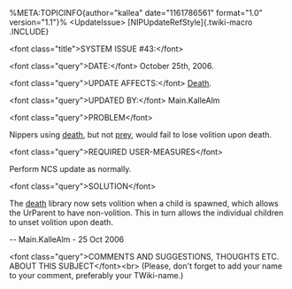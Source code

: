 %META:TOPICINFO{author=\"kallea\" date=\"1161786561\" format=\"1.0\"
version=\"1.1\"}% \<UpdateIssue\> [NIPUpdateRefStyle]{.twiki-macro
.INCLUDE}

\<font class=\"title\"\>SYSTEM ISSUE \#43:\</font\>

\<font class=\"query\"\>DATE:\</font\> October 25th, 2006.

\<font class=\"query\"\>UPDATE AFFECTS:\</font\>
[Death](NIPLibRefDeath).

\<font class=\"query\"\>UPDATED BY:\</font\> Main.KalleAlm

\<font class=\"query\"\>PROBLEM\</font\>

Nippers using [death](NIPLibRefDeath), but not [prey](NIPLibRefPrey),
would fail to lose volition upon death.

\<font class=\"query\"\>REQUIRED USER-MEASURES\</font\>

Perform NCS update as normally.

\<font class=\"query\"\>SOLUTION\</font\>

The [death](NIPLibRefDeath) library now sets volition when a child is
spawned, which allows the UrParent to have non-volition. This in turn
allows the individual children to unset volition upon death.

\-- Main.KalleAlm - 25 Oct 2006

\<font class=\"query\"\>COMMENTS AND SUGGESTIONS, THOUGHTS ETC. ABOUT
THIS SUBJECT\</font\>\<br\> (Please, don\'t forget to add your name to
your comment, preferably your TWiki-name.)
